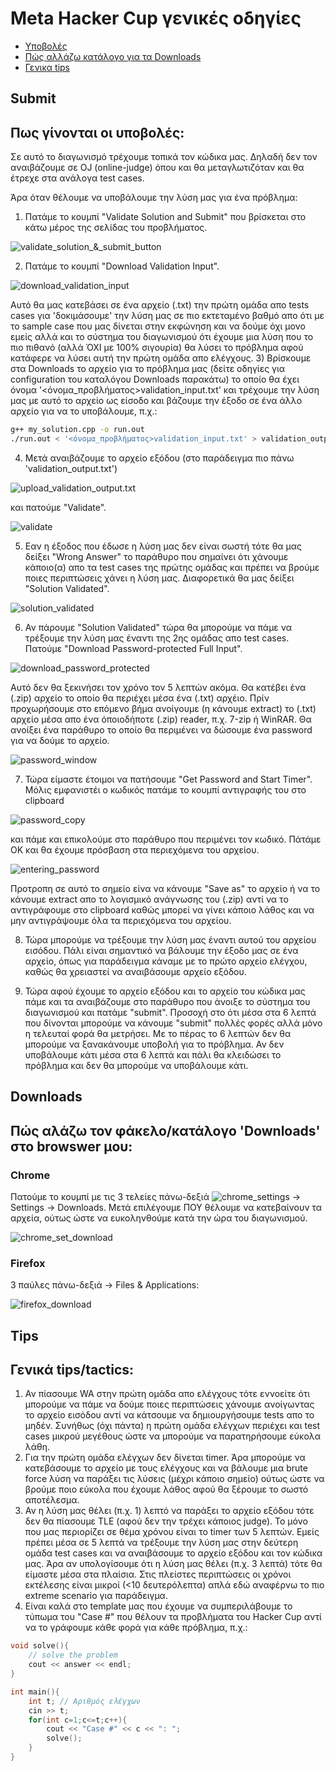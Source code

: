 # Meta Hacker Cup γενικές οδηγίες

- [Υποβολές](#submit)
- [Πώς αλλάζω κατάλογο για τα Downloads](#downloads)
- [Γενικα tips](#tips)

## Submit
## Πως γίνονται οι υποβολές:
<!-- Introduction -->
Σε αυτό το διαγωνισμό τρέχουμε τοπικά τον κώδικα μας. Δηλαδή δεν τον αναιβάζουμε σε OJ (online-judge) όπου και θα μεταγλωτιζόταν και θα έτρεχε στα ανάλογα test cases.

Άρα όταν θέλουμε να υποβάλουμε την λύση μας για ένα πρόβλημα:

1) Πατάμε το κουμπί "Validate Solution and Submit" που βρίσκεται στο κάτω μέρος της σελίδας του προβλήματος.

![validate\_solution\_\&\_submit\_button](./../../images/validatesolutionandsubmit.png)

2) Πατάμε το κουμπί "Download Validation Input".

![download\_validation\_input](./../../images/validation_input.png)

Αυτό θα μας κατεβάσει σε ένα αρχείο (.txt) την πρώτη ομάδα απο tests cases για 'δοκιμάσουμε' την λύση μας σε πιο εκτεταμένο βαθμό απο ότι με το sample case που μας δίνεται στην εκφώνηση και να δούμε όχι μονο εμείς αλλά και το σύστημα του διαγωνισμού ότι έχουμε μια λύση που το πιο πιθανό (αλλά ΌΧΙ με 100% σιγουρία) θα λύσει το πρόβλημα αφού κατάφερε να λύσει αυτή την πρώτη ομάδα απο ελέγχους.
3) Βρίσκουμε στα Downloads το αρχείο για το πρόβλημα μας (δείτε οδηγίες για configuration του καταλόγου Downloads παρακάτω) το οποίο θα έχει όνομα '\<όνομα\_προβλήματος\>validation\_input.txt' και τρέχουμε την λύση μας με αυτό το αρχείο ως είσοδο και βάζουμε την έξοδο σε ένα άλλο αρχείο για να το υποβάλουμε, π.χ.:

```BASH
g++ my_solution.cpp -o run.out
./run.out < '<όνομα_προβλήματος>validation_input.txt' > validation_output.txt
```

4) Μετά αναιβάζουμε το αρχείο εξόδου (στο παράδειγμα πιο πάνω 'validation\_output.txt')

![upload\_validation\_output.txt](./../../images/upload_validation_output.png)

και πατούμε "Validate".

![validate](./../../images/validate.png)

5) Εαν η έξοδος που έδωσε η λύση μας δεν είναι σωστή τότε θα μας δείξει "Wrong Answer" το παράθυρο που σημαίνει ότι χάνουμε κάποιο(α) απο τα test cases της πρώτης ομάδας και πρέπει να βρούμε ποιες περιπτώσεις χάνει η λύση μας. Διαφορετικά θα μας δείξει "Solution Validated".

![solution\_validated](./../../images/solution_validated.png)

6) Αν πάρουμε "Solution Validated" τώρα θα μπορούμε να πάμε να τρέξουμε την λύση μας έναντι της 2ης ομάδας απο test cases. Πατούμε "Download Password-protected Full Input".

![download\_password\_protected](./../../images/download_password_protected.png)

Αυτό δεν θα ξεκινήσει τον χρόνο τον 5 λεπτών ακόμα. Θα κατέβει ένα (.zip) αρχείο το οποίο θα περιέχει μέσα ένα (.txt) αρχέιο. Πρίν προχωρήσουμε στο επόμενο βήμα ανοίγουμε (η κάνουμε extract) το (.txt) αρχείο μέσα απο ένα όποιοδήποτε (.zip) reader, π.χ. 7-zip ή WinRAR. Θα ανοίξει ένα παράθυρο το οποίο θα περιμένει να δώσουμε ένα password για να δούμε το αρχείο.

![password\_window](./../../images/password_window.png)

7) Τώρα είμαστε έτοιμοι να πατήσουμε "Get Password and Start Timer". Μόλις εμφανιστέι o κωδικός πατάμε το κουμπί αντιγραφής του στο clipboard

![password\_copy](./../../images/password_copy.png)

και πάμε και επικολούμε στο παράθυρο που περιμένει τον κωδικό. Πάτάμε ΟΚ και θα έχουμε πρόσβαση στα περιεχόμενα του αρχείου.

![entering\_password](./../../images/entering_password.png)

Προτροπη σε αυτό το σημείο είνα να κάνουμε "Save as" το αρχείο ή να το κάνουμε extract απο το λογισμικό ανάγνωσης του (.zip) αντί να το αντιγράφουμε στο clipboard καθώς μπορεί να γίνει κάποιο λάθος και να μην αντιγράψουμε όλα τα περιεχόμενα του αρχείου.

8) Τώρα μπορούμε να τρέξουμε την λύση μας έναντι αυτού του αρχείου εισόδου. Πάλι είναι σημαντικό να βάλουμε την έξοδο μας σε ένα αρχείο, όπως για παράδειγμα κάναμε με το πρώτο αρχείο ελέγχου, καθώς θα χρειαστεί να αναιβάσουμε αρχείο εξόδου.

9) Τώρα αφού έχουμε το αρχείο εξόδου και το αρχείο του κώδικα μας πάμε και τα αναιβάζουμε στο παράθυρο που άνοιξε το σύστημα του διαγωνισμού και πατάμε "submit". Προσοχή στο ότι μέσα στα 6 λεπτά που δίνονται μπορούμε να κάνουμε "submit" πολλές φορές αλλά μόνο η τελευταί φορά θα μετρήσει. Με το πέρας το 6 λεπτών δεν θα μπορούμε να ξανακάνουμε υποβολή για το πρόβλημα. Αν δεν υποβάλουμε κάτι μέσα στα 6 λεπτά και πάλι θα κλειδώσει το πρόβλημα και δεν θα μπορούμε να υποβάλουμε κάτι.

## Downloads
## Πώς αλάζω τον φάκελο/κατάλογο 'Downloads' στο browswer μου:

### Chrome
Πατούμε το κουμπί με τις 3 τελείες πάνω-δεξιά ![chrome\_settings](./../../images/chrome_settings.png) -> Settings -> Downloads. Μετά επιλέγουμε ΠΟΥ θέλουμε να κατεβαίνουν τα αρχεία, ούτως ώστε να ευκοληνθούμε κατά την ώρα του διαγωνισμού.

![chrome\_set\_download](./../../images/select_download_folder.png)

### Firefox
3 παύλες πάνω-δεξιά -> Files & Applications:

![firefox\_download](./../../images/firefox_download.png)

## Tips
## Γενικά tips/tactics:
1) Αν πίασουμε WA στην πρώτη ομάδα απο ελέγχους τότε εννοείτε ότι μπορούμε να πάμε να δούμε ποιες περιπτώσεις χάνουμε ανοίγωντας το αρχείο εισόδου αντί να κάτσουμε να δημιουργήσουμε tests απο το μηδέν. Συνήθως (όχι πάντα) η πρώτη ομάδα ελέγχων περιέχει και test cases μικρού μεγέθους ώστε να μπορούμε να παρατηρήσουμε εύκολα λάθη.
2) Για την πρώτη ομάδα ελέγχων δεν δίνεται timer. Άρα μπορούμε να κατεβάσουμε το αρχείο με τους ελέγχους και να βάλουμε μια brute force λύση να παράξει τις λύσεις (μέχρι κάποιο σημείο) ούτως ώστε να βρούμε ποιο εύκολα που έχουμε λάθος αφού θα ξέρουμε το σωστό αποτέλεσμα.
3) Αν η λύση μας θέλει (π.χ. 1) λεπτό να παράξει το αρχείο εξόδου τότε δεν θα πίασουμε TLE (αφού δεν την τρέχει κάποιος judge). Το μόνο που μας περιορίζει σε θέμα χρόνου είναι το timer των 5 λεπτών. Εμείς πρέπει μέσα σε 5 λεπτά να τρέξουμε την λύση μας στην δεύτερη ομάδα test cases και να αναιβάσουμε το αρχείο εξόδου και τον κώδικα μας. Άρα αν υπολογίσουμε ότι η λύση μας θέλει (π.χ. 3 λεπτά) τότε θα είμαστε μέσα στα πλαίσια. Στις πλείστες περιπτώσεις οι χρόνοι εκτέλεσης είναι μικροί (<10 δευτερόλεπτα) απλά εδώ αναφέρνω το πιο extreme scenario για παράδειγμα.
4) Είναι καλά στο template μας που έχουμε να συμπεριλάβουμε το τύπωμα του "Case #" που θέλουν τα προβλήματα του Hacker Cup αντί να το γράφουμε κάθε φορά για κάθε πρόβλημα, π.χ.:

```CPP
void solve(){
	// solve the problem
	cout << answer << endl;
}

int main(){
	int t; // Αριθμός ελέγχων
	cin >> t;
	for(int c=1;c<=t;c++){
		cout << "Case #" << c << ": ";
		solve();
	}
}
```
